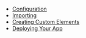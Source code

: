 * [Configuration](configuration.md)
* [Importing](importing.md)
* [Creating Custom Elements](custom.md)
* [Deploying Your App](deploy.md)
